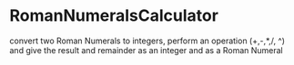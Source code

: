 # RomanNumeralsCalculator
convert two Roman Numerals to integers, perform an operation (+,-,*,/, ^) 
and give the result and remainder as an integer and as a Roman Numeral
